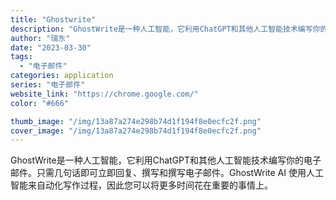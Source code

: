 ```yaml
---
title: "Ghostwrite"
description: "GhostWrite是一种人工智能，它利用ChatGPT和其他人工智能技术编写你的电子邮件。只需几句话即可立即回复、撰写"
author: "瑞东"
date: "2023-03-30"
tags:
  - "电子邮件"
categories: application
series: "电子邮件"
website_link: "https://chrome.google.com/"
color: "#666"

thumb_image: "/img/13a87a274e298b74d1f194f8e0ecfc2f.png"
cover_image: "/img/13a87a274e298b74d1f194f8e0ecfc2f.png"
---
```


GhostWrite是一种人工智能，它利用ChatGPT和其他人工智能技术编写你的电子邮件。只需几句话即可立即回复、撰写和撰写电子邮件。GhostWrite AI 使用人工智能来自动化写作过程，因此您可以将更多时间花在重要的事情上。